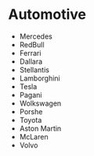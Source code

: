 # Automotive
* Mercedes
* RedBull
* Ferrari
* Dallara
* Stellantis
* Lamborghini
* Tesla
* Pagani
* Wolkswagen
* Porshe
* Toyota
* Aston Martin
* McLaren
* Volvo

